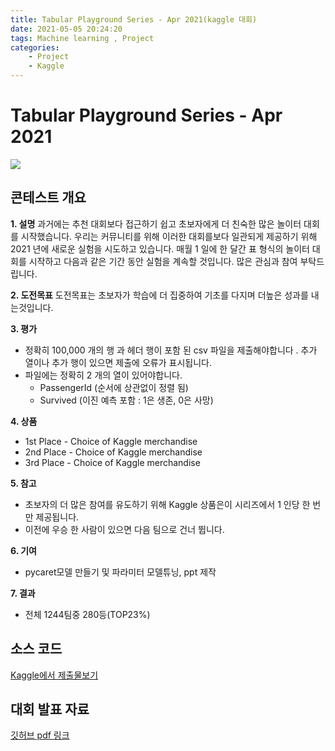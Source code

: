 ```yaml
---
title: Tabular Playground Series - Apr 2021(kaggle 대회)
date: 2021-05-05 20:24:20
tags: Machine learning , Project
categories:
    - Project
    - Kaggle
---
```

# Tabular Playground Series - Apr 2021

![](/image/kaggle/TabularPlaygroundSeriesApr2021.PNG)

## 콘테스트 개요

**1. 설명**
과거에는 추천 대회보다 접근하기 쉽고 초보자에게 더 친숙한 많은 놀이터 대회를 시작했습니다.
우리는 커뮤니티를 위해 이러한 대회를보다 일관되게 제공하기 위해 2021 년에 새로운 실험을 시도하고 있습니다. 
매월 1 일에 한 달간 표 형식의 놀이터 대회를 시작하고 다음과 같은 기간 동안 실험을 계속할 것입니다. 많은 관심과 참여 부탁드립니다.

**2. 도전목표**
도전목표는 초보자가 학습에 더 집중하여 기초를 다지며 더높은 성과를 내는것입니다.

**3. 평가**
* 정확히 100,000 개의 행 과 헤더 행이 포함 된 csv 파일을 제출해야합니다 . 추가 열이나 추가 행이 있으면 제출에 오류가 표시됩니다.
* 파일에는 정확히 2 개의 열이 있어야합니다.
  * PassengerId (순서에 상관없이 정렬 됨)
  * Survived (이진 예측 포함 : 1은 생존, 0은 사망)

**4. 상품**
 * 1st Place - Choice of Kaggle merchandise
 * 2nd Place - Choice of Kaggle merchandise
 * 3rd Place - Choice of Kaggle merchandise

**5. 참고**
 * 초보자의 더 많은 참여를 유도하기 위해 Kaggle 상품은이 시리즈에서 1 인당 한 번만 제공됩니다. 
 * 이전에 우승 한 사람이 있으면 다음 팀으로 건너 뜁니다.

**6. 기여**
 * pycaret모델 만들기 및 파라미터 모델튜닝, ppt 제작

**7. 결과** 
 * 전체 1244팀중 280등(TOP23%)

## 소스 코드
[Kaggle에서 제출물보기](https://www.kaggle.com/chohyungkwon/pycaret-stacking-2)

## 대회 발표 자료 
[깃허브 pdf 링크](https://github.com/CHO111/Project/blob/main/Tabular%20Playground%20Series%20-%20Apr%202021_Kaggle/img/titanic_TeamProj_final.pdf)


